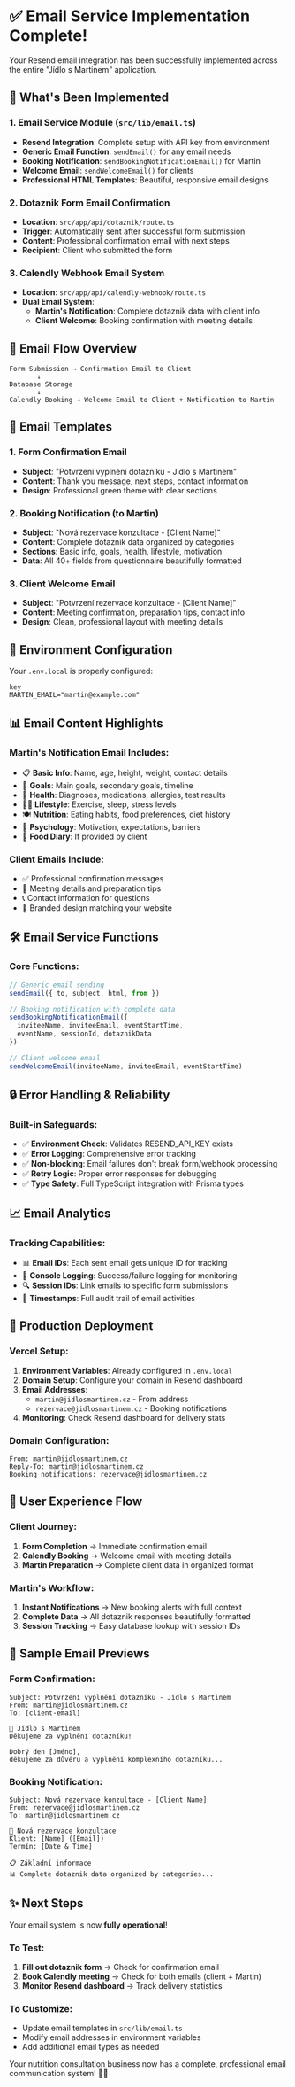 # ✅ Email Service Implementation Complete!

Your Resend email integration has been successfully implemented across the entire "Jídlo s Martinem" application.

## 🚀 What's Been Implemented

### 1. Email Service Module (`src/lib/email.ts`)
- **Resend Integration**: Complete setup with API key from environment
- **Generic Email Function**: `sendEmail()` for any email needs
- **Booking Notification**: `sendBookingNotificationEmail()` for Martin
- **Welcome Email**: `sendWelcomeEmail()` for clients
- **Professional HTML Templates**: Beautiful, responsive email designs

### 2. Dotaznik Form Email Confirmation
- **Location**: `src/app/api/dotaznik/route.ts`
- **Trigger**: Automatically sent after successful form submission
- **Content**: Professional confirmation email with next steps
- **Recipient**: Client who submitted the form

### 3. Calendly Webhook Email System
- **Location**: `src/app/api/calendly-webhook/route.ts`
- **Dual Email System**:
  - **Martin's Notification**: Complete dotaznik data with client info
  - **Client Welcome**: Booking confirmation with meeting details

## 📧 Email Flow Overview

```
Form Submission → Confirmation Email to Client
       ↓
Database Storage
       ↓
Calendly Booking → Welcome Email to Client + Notification to Martin
```

## 🎨 Email Templates

### 1. Form Confirmation Email
- **Subject**: "Potvrzení vyplnění dotazníku - Jídlo s Martinem"
- **Content**: Thank you message, next steps, contact information
- **Design**: Professional green theme with clear sections

### 2. Booking Notification (to Martin)
- **Subject**: "Nová rezervace konzultace - [Client Name]"
- **Content**: Complete dotaznik data organized by categories
- **Sections**: Basic info, goals, health, lifestyle, motivation
- **Data**: All 40+ fields from questionnaire beautifully formatted

### 3. Client Welcome Email
- **Subject**: "Potvrzení rezervace konzultace - [Client Name]"
- **Content**: Meeting confirmation, preparation tips, contact info
- **Design**: Clean, professional layout with meeting details

## 🔧 Environment Configuration

Your `.env.local` is properly configured:
```env
key
MARTIN_EMAIL="martin@example.com"
```

## 📊 Email Content Highlights

### Martin's Notification Email Includes:
- 📋 **Basic Info**: Name, age, height, weight, contact details
- 🎯 **Goals**: Main goals, secondary goals, timeline
- 🏥 **Health**: Diagnoses, medications, allergies, test results
- 🏃‍♂️ **Lifestyle**: Exercise, sleep, stress levels
- 🍽️ **Nutrition**: Eating habits, food preferences, diet history
- 💭 **Psychology**: Motivation, expectations, barriers
- 📝 **Food Diary**: If provided by client

### Client Emails Include:
- ✅ Professional confirmation messages
- 📅 Meeting details and preparation tips
- 📞 Contact information for questions
- 🌱 Branded design matching your website

## 🛠️ Email Service Functions

### Core Functions:
```typescript
// Generic email sending
sendEmail({ to, subject, html, from })

// Booking notification with complete data
sendBookingNotificationEmail({
  inviteeName, inviteeEmail, eventStartTime, 
  eventName, sessionId, dotaznikData
})

// Client welcome email
sendWelcomeEmail(inviteeName, inviteeEmail, eventStartTime)
```

## 🔒 Error Handling & Reliability

### Built-in Safeguards:
- ✅ **Environment Check**: Validates RESEND_API_KEY exists
- ✅ **Error Logging**: Comprehensive error tracking
- ✅ **Non-blocking**: Email failures don't break form/webhook processing
- ✅ **Retry Logic**: Proper error responses for debugging
- ✅ **Type Safety**: Full TypeScript integration with Prisma types

## 📈 Email Analytics

### Tracking Capabilities:
- 📊 **Email IDs**: Each sent email gets unique ID for tracking
- 📝 **Console Logging**: Success/failure logging for monitoring
- 🔍 **Session IDs**: Link emails to specific form submissions
- 📅 **Timestamps**: Full audit trail of email activities

## 🚀 Production Deployment

### Vercel Setup:
1. **Environment Variables**: Already configured in `.env.local`
2. **Domain Setup**: Configure your domain in Resend dashboard
3. **Email Addresses**: 
   - `martin@jidlosmartinem.cz` - From address
   - `rezervace@jidlosmartinem.cz` - Booking notifications
4. **Monitoring**: Check Resend dashboard for delivery stats

### Domain Configuration:
```
From: martin@jidlosmartinem.cz
Reply-To: martin@jidlosmartinem.cz
Booking notifications: rezervace@jidlosmartinem.cz
```

## 🎯 User Experience Flow

### Client Journey:
1. **Form Completion** → Immediate confirmation email
2. **Calendly Booking** → Welcome email with meeting details
3. **Martin Preparation** → Complete client data in organized format

### Martin's Workflow:
1. **Instant Notifications** → New booking alerts with full context
2. **Complete Data** → All dotaznik responses beautifully formatted
3. **Session Tracking** → Easy database lookup with session IDs

## 📧 Sample Email Previews

### Form Confirmation:
```
Subject: Potvrzení vyplnění dotazníku - Jídlo s Martinem
From: martin@jidlosmartinem.cz
To: [client-email]

🥗 Jídlo s Martinem
Děkujeme za vyplnění dotazníku!

Dobrý den [Jméno],
děkujeme za důvěru a vyplnění komplexního dotazníku...
```

### Booking Notification:
```
Subject: Nová rezervace konzultace - [Client Name]
From: rezervace@jidlosmartinem.cz
To: martin@jidlosmartinem.cz

🥗 Nová rezervace konzultace
Klient: [Name] ([Email])
Termín: [Date & Time]

📋 Základní informace
📊 Complete dotaznik data organized by categories...
```

## ✨ Next Steps

Your email system is now **fully operational**! 

### To Test:
1. **Fill out dotaznik form** → Check for confirmation email
2. **Book Calendly meeting** → Check for both emails (client + Martin)
3. **Monitor Resend dashboard** → Track delivery statistics

### To Customize:
- Update email templates in `src/lib/email.ts`
- Modify email addresses in environment variables
- Add additional email types as needed

Your nutrition consultation business now has a complete, professional email communication system! 🎉📧
